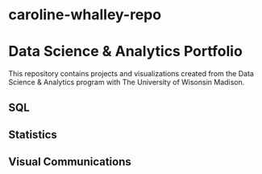 # caroline-whalley-repo
# Data Science & Analytics Portfolio
This repository contains projects and visualizations created from the Data Science & Analytics program with The University of Wisonsin Madison.

## SQL

## Statistics

## Visual Communications
